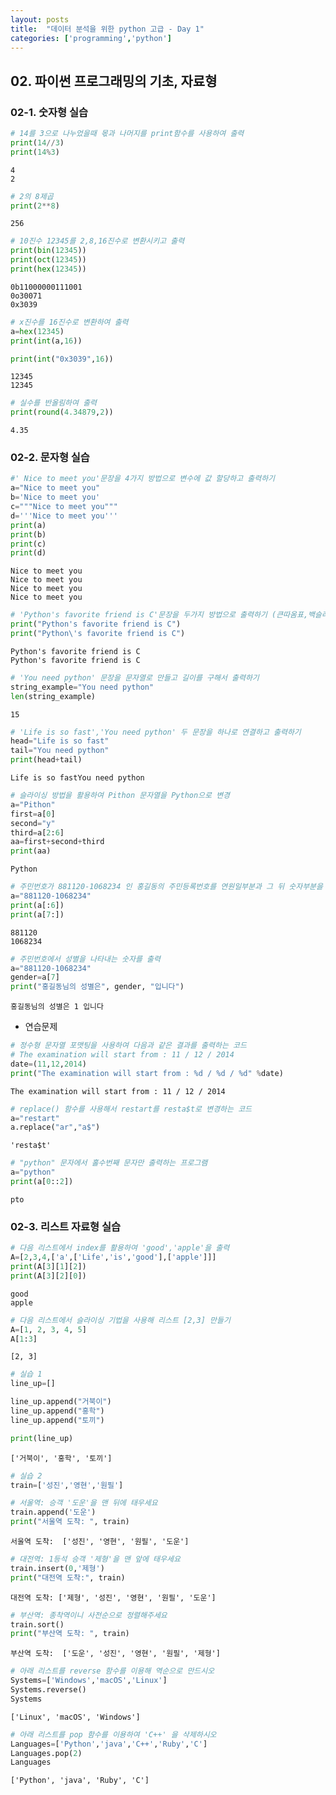 ```yaml
---
layout: posts
title:  "데이터 분석을 위한 python 고급 - Day 1"
categories: ['programming','python']
---
```




## 02. 파이썬 프로그래밍의 기초, 자료형

### 02-1. 숫자형 실습


```python
# 14를 3으로 나누었을때 몫과 나머지를 print함수를 사용하여 출력
print(14//3)
print(14%3)
```

    4
    2
    


```python
# 2의 8제곱
print(2**8)
```

    256
    


```python
# 10진수 12345를 2,8,16진수로 변환시키고 출력
print(bin(12345))
print(oct(12345))
print(hex(12345))
```

    0b11000000111001
    0o30071
    0x3039
    


```python
# x진수를 16진수로 변환하여 출력
a=hex(12345)
print(int(a,16))

print(int("0x3039",16))
```

    12345
    12345
    


```python
# 실수를 반올림하여 출력
print(round(4.34879,2))
```

    4.35
    

### 02-2. 문자형 실습


```python
#' Nice to meet you'문장을 4가지 방법으로 변수에 값 할당하고 출력하기
a="Nice to meet you"
b='Nice to meet you'
c="""Nice to meet you"""
d='''Nice to meet you'''
print(a)
print(b)
print(c)
print(d)
```

    Nice to meet you
    Nice to meet you
    Nice to meet you
    Nice to meet you
    


```python
# 'Python's favorite friend is C'문장을 두가지 방법으로 출력하기 (큰따옴표,백슬래시)
print("Python's favorite friend is C")
print("Python\'s favorite friend is C")
```

    Python's favorite friend is C
    Python's favorite friend is C
    


```python
# 'You need python' 문장을 문자열로 만들고 길이를 구해서 출력하기
string_example="You need python"
len(string_example)
```




    15




```python
# 'Life is so fast','You need python' 두 문장을 하나로 연결하고 출력하기
head="Life is so fast"
tail="You need python"
print(head+tail)
```

    Life is so fastYou need python
    


```python
# 슬라이싱 방법을 활용하여 Pithon 문자열을 Python으로 변경
a="Pithon"
first=a[0]
second="y"
third=a[2:6]
aa=first+second+third
print(aa)
```

    Python
    


```python
# 주민번호가 881120-1068234 인 홍길동의 주민등록번호를 연원일부분과 그 뒤 숫자부분을 나누어 출력
a="881120-1068234"
print(a[:6])
print(a[7:])
```

    881120
    1068234
    


```python
# 주민번호에서 성별을 나타내는 숫자를 출력
a="881120-1068234"
gender=a[7]
print("홍길동님의 성별은", gender, "입니다")
```

    홍길동님의 성별은 1 입니다
    

- 연습문제


```python
# 정수형 문자열 포맷팅을 사용하여 다음과 같은 결과를 출력하는 코드
# The examination will start from : 11 / 12 / 2014
date=(11,12,2014)
print("The examination will start from : %d / %d / %d" %date)
```

    The examination will start from : 11 / 12 / 2014
    


```python
# replace() 함수를 사용해서 restart를 resta$t로 변경하는 코드
a="restart"
a.replace("ar","a$")
```




    'resta$t'




```python
# "python" 문자에서 홀수번째 문자만 출력하는 프로그램
a="python"
print(a[0::2])
```

    pto
    

### 02-3. 리스트 자료형 실습


```python
# 다음 리스트에서 index를 활용하여 'good','apple'을 출력
A=[2,3,4,['a',['Life','is','good'],['apple']]]
print(A[3][1][2])
print(A[3][2][0])
```

    good
    apple
    


```python
# 다음 리스트에서 슬라이싱 기법을 사용해 리스트 [2,3] 만들기
A=[1, 2, 3, 4, 5]
A[1:3]
```




    [2, 3]




```python
# 실습 1
line_up=[]
```


```python
line_up.append("거북이")
line_up.append("홍학")
line_up.append("토끼")
```


```python
print(line_up)
```

    ['거북이', '홍학', '토끼']
    


```python
# 실습 2
train=['성진','영현','원필']

# 서울역: 승객 '도운'을 맨 뒤에 태우세요
train.append('도운')
print("서울역 도착: ", train)
```

    서울역 도착:  ['성진', '영현', '원필', '도운']
    


```python
# 대전역: 1등석 승객 '제형'을 맨 앞에 태우세요
train.insert(0,'제형')
print("대전역 도착:", train)
```

    대전역 도착: ['제형', '성진', '영현', '원필', '도운']
    


```python
# 부산역: 종착역이니 사전순으로 정렬해주세요
train.sort()
print("부산역 도착: ", train)
```

    부산역 도착:  ['도운', '성진', '영현', '원필', '제형']
    


```python
# 아래 리스트를 reverse 함수를 이용해 역순으로 만드시오
Systems=['Windows','macOS','Linux']
Systems.reverse()
Systems
```




    ['Linux', 'macOS', 'Windows']




```python
# 아래 리스트를 pop 함수를 이용하여 'C++' 을 삭제하시오
Languages=['Python','java','C++','Ruby','C']
Languages.pop(2)
Languages
```




    ['Python', 'java', 'Ruby', 'C']




```python

```
